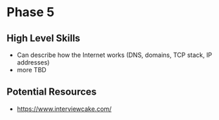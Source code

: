 # Phase 5

## High Level Skills

- Can describe how the Internet works (DNS, domains, TCP stack, IP addresses)
- more TBD


## Potential Resources

- https://www.interviewcake.com/

